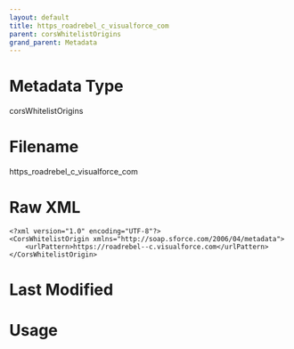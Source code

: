 ```yaml
---
layout: default
title: https_roadrebel_c_visualforce_com
parent: corsWhitelistOrigins
grand_parent: Metadata
---
```

# Metadata Type
corsWhitelistOrigins


# Filename 
https_roadrebel_c_visualforce_com


# Raw XML
```
<?xml version="1.0" encoding="UTF-8"?>
<CorsWhitelistOrigin xmlns="http://soap.sforce.com/2006/04/metadata">
    <urlPattern>https://roadrebel--c.visualforce.com</urlPattern>
</CorsWhitelistOrigin>
```


# Last Modified


# Usage
